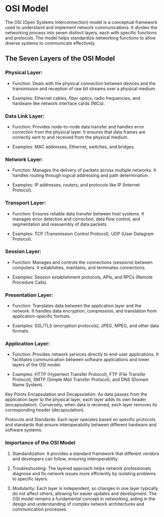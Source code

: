# OSI Model
The OSI (Open Systems Interconnection) model is a conceptual framework used to understand and implement network communications. It divides the networking process into seven distinct layers, each with specific functions and protocols. The model helps standardize networking functions to allow diverse systems to communicate effectively.

## The Seven Layers of the OSI Model

### Physical Layer:

- Function: Deals with the physical connection between devices and the transmission and reception of raw bit streams over a physical medium.

- Examples: Ethernet cables, fiber optics, radio frequencies, and hardware like network interface cards (NICs).


### Data Link Layer:

- Function: Provides node-to-node data transfer and handles error correction from the physical layer. It ensures that data frames are correctly sent to and received from the physical medium.

- Examples: MAC addresses, Ethernet, switches, and bridges.


### Network Layer:

- Function: Manages the delivery of packets across multiple networks. It handles routing through logical addressing and path determination.

- Examples: IP addresses, routers, and protocols like IP (Internet Protocol).

### Transport Layer:

- Function: Ensures reliable data transfer between host systems. It manages error detection and correction, data flow control, and segmentation and reassembly of data packets.

- Examples: TCP (Transmission Control Protocol), UDP (User Datagram Protocol).

### Session Layer:

- Function: Manages and controls the connections (sessions) between computers. It establishes, maintains, and terminates connections.

- Examples: Session establishment protocols, APIs, and RPCs (Remote Procedure Calls).

### Presentation Layer:

- Function: Translates data between the application layer and the network. It handles data encryption, compression, and translation from application-specific formats.

- Examples: SSL/TLS (encryption protocols), JPEG, MPEG, and other data formats.

### Application Layer:

- Function: Provides network services directly to end-user applications. It facilitates communication between software applications and lower layers of the OSI model.

- Examples: HTTP (Hypertext Transfer Protocol), FTP (File Transfer Protocol), SMTP (Simple Mail Transfer Protocol), and DNS (Domain Name System).

Key Points
Encapsulation and Decapsulation: As data passes from the application layer to the physical layer, each layer adds its own header (encapsulation). Conversely, when data is received, each layer removes its corresponding header (decapsulation).

Protocols and Standards: Each layer operates based on specific protocols and standards that ensure interoperability between different hardware and software systems.

### Importance of the OSI Model
1. Standardization: It provides a standard framework that different vendors and developers can follow, ensuring interoperability.

2. Troubleshooting: The layered approach helps network professionals diagnose and fix network issues more efficiently by isolating problems to specific layers.

3. Modularity: Each layer is independent, so changes in one layer typically do not affect others, allowing for easier updates and development.
The OSI model remains a fundamental concept in networking, aiding in the design and understanding of complex network architectures and communication processes.










